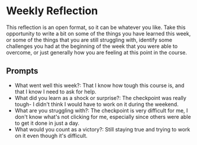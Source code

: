 # Weekly Reflection
This reflection is an open format, so it can be whatever you like. Take this opportunity to write a bit on some of the things you have learned this week, or some of the things that you are still struggling with, identify some challenges you had at the beginning of the week that you were able to overcome, or just generally how you are feeling at this point in the course.

## Prompts
- What went well this week?: That I know how tough this course is, and that I know I need to ask for help.
- What did you learn as a shock or surprise?: The checkpoint was really tough- I didn't think I would have to work on it during the weekend.
- What are you struggling with?: The checkpoint is very difficult for me, I don't know what's not clicking for me, especially since others were able to get it done in just a day.
- What would you count as a victory?: Still staying true and trying to work on it even though it's difficult.